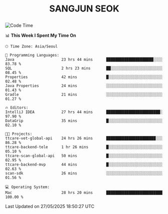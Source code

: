 <h1>
 <p align="center">
   SANGJUN SEOK
 </p>
</h1>

<!--START_SECTION:waka-->
![Code Time](http://img.shields.io/badge/Code%20Time-4%2C335%20hrs%2048%20mins-blue)

📊 **This Week I Spent My Time On** 

```text
🕑︎ Time Zone: Asia/Seoul

💬 Programming Languages: 
Java                     23 hrs 44 mins      █████████████████████░░░░   83.78 % 
SQL                      2 hrs 23 mins       ██░░░░░░░░░░░░░░░░░░░░░░░   08.45 % 
Properties               42 mins             █░░░░░░░░░░░░░░░░░░░░░░░░   02.48 % 
Java Properties          24 mins             ░░░░░░░░░░░░░░░░░░░░░░░░░   01.43 % 
Gradle                   21 mins             ░░░░░░░░░░░░░░░░░░░░░░░░░   01.27 % 

🔥 Editors: 
IntelliJ IDEA            27 hrs 44 mins      ████████████████████████░   97.90 % 
DataGrip                 35 mins             █░░░░░░░░░░░░░░░░░░░░░░░░   02.10 % 

🐱‍💻 Projects: 
ttcare-vet-global-api    24 hrs 26 mins      ██████████████████████░░░   86.28 % 
ttcare-backend-tele      1 hr 26 mins        █░░░░░░░░░░░░░░░░░░░░░░░░   05.10 % 
ttcare-scan-global-api   50 mins             █░░░░░░░░░░░░░░░░░░░░░░░░   02.95 % 
ttcare-backend-mvp       44 mins             █░░░░░░░░░░░░░░░░░░░░░░░░   02.63 % 
scan-sdk                 26 mins             ░░░░░░░░░░░░░░░░░░░░░░░░░   01.56 % 

💻 Operating System: 
Mac                      28 hrs 20 mins      █████████████████████████   100.00 % 
```


 Last Updated on 27/05/2025 18:50:27 UTC
<!--END_SECTION:waka-->
